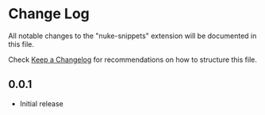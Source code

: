 # Change Log

All notable changes to the "nuke-snippets" extension will be documented in this file.

Check [Keep a Changelog](http://keepachangelog.com/) for recommendations on how to structure this file.

## 0.0.1

- Initial release
